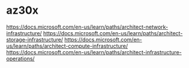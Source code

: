 # az30x

https://docs.microsoft.com/en-us/learn/paths/architect-network-infrastructure/
https://docs.microsoft.com/en-us/learn/paths/architect-storage-infrastructure/
https://docs.microsoft.com/en-us/learn/paths/architect-compute-infrastructure/
https://docs.microsoft.com/en-us/learn/paths/architect-infrastructure-operations/
